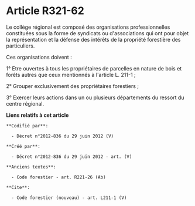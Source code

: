 # Article R321-62

Le collège régional est composé des organisations professionnelles constituées sous la forme de syndicats ou d'associations
qui ont pour objet la représentation et la défense des intérêts de la propriété forestière des particuliers. 

Ces organisations doivent : 

1° Etre ouvertes à tous les propriétaires de parcelles en nature de bois et forêts autres que ceux mentionnés à l'article L.
211-1 ; 

2° Grouper exclusivement des propriétaires forestiers ; 

3° Exercer leurs actions dans un ou plusieurs départements du ressort du centre régional.

**Liens relatifs à cet article**

	**Codifié par**:

	  - Décret n°2012-836 du 29 juin 2012 (V)

	**Créé par**:

	  - Décret n°2012-836 du 29 juin 2012 - art. (V)

	**Anciens textes**:

	  - Code forestier - art. R221-26 (Ab)

	**Cite**:

	  - Code forestier (nouveau) - art. L211-1 (V)
